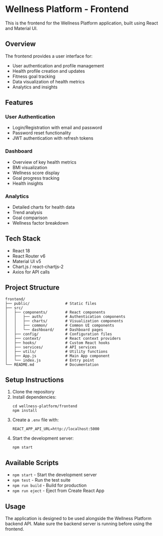 # Wellness Platform - Frontend

This is the frontend for the Wellness Platform application, built using React and Material UI.

## Overview

The frontend provides a user interface for:

- User authentication and profile management
- Health profile creation and updates
- Fitness goal tracking
- Data visualization of health metrics
- Analytics and insights

## Features

### User Authentication
- Login/Registration with email and password
- Password reset functionality
- JWT authentication with refresh tokens

### Dashboard
- Overview of key health metrics
- BMI visualization
- Wellness score display
- Goal progress tracking
- Health insights

### Analytics
- Detailed charts for health data
- Trend analysis
- Goal comparison
- Wellness factor breakdown

## Tech Stack

- React 18
- React Router v6
- Material UI v5
- Chart.js / react-chartjs-2
- Axios for API calls

## Project Structure

```
frontend/
├── public/                # Static files
├── src/
│   ├── components/        # React components
│   │   ├── auth/          # Authentication components
│   │   ├── charts/        # Visualization components
│   │   ├── common/        # Common UI components
│   │   └── dashboard/     # Dashboard pages
│   ├── config/            # Configuration files
│   ├── context/           # React context providers
│   ├── hooks/             # Custom React hooks
│   ├── services/          # API services
│   ├── utils/             # Utility functions
│   ├── App.js             # Main App component
│   └── index.js           # Entry point
└── README.md              # Documentation
```

## Setup Instructions

1. Clone the repository
2. Install dependencies:
   ```
   cd wellness-platform/frontend
   npm install
   ```
3. Create a `.env` file with:
   ```
   REACT_APP_API_URL=http://localhost:5000
   ```
4. Start the development server:
   ```
   npm start
   ```

## Available Scripts

- `npm start` - Start the development server
- `npm test` - Run the test suite
- `npm run build` - Build for production
- `npm run eject` - Eject from Create React App

## Usage

The application is designed to be used alongside the Wellness Platform backend API. Make sure the backend server is running before using the frontend.